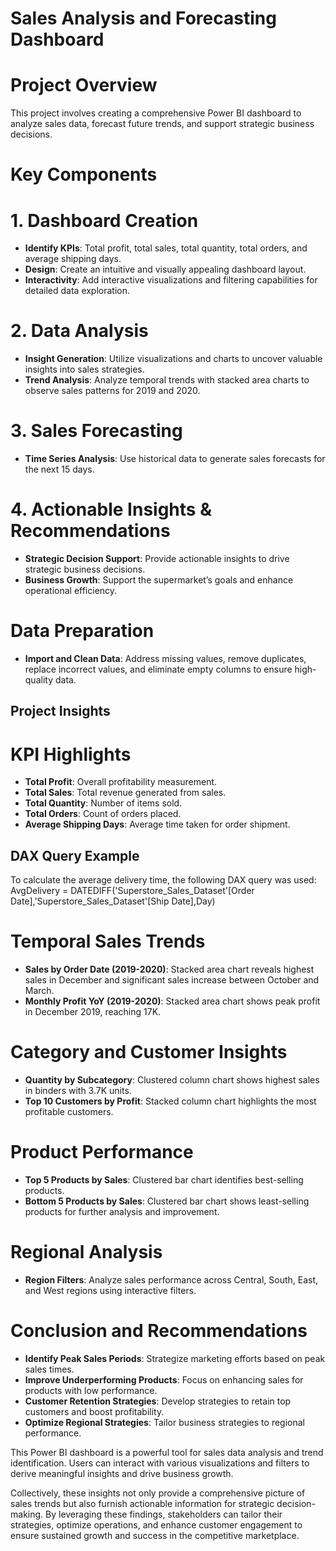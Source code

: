 # Sales Analysis and Forecasting Dashboard

# Project Overview
This project involves creating a comprehensive Power BI dashboard to analyze sales data, forecast future trends, and support strategic business decisions.

# Key Components

# 1. Dashboard Creation
- **Identify KPIs**: Total profit, total sales, total quantity, total orders, and average shipping days.
- **Design**: Create an intuitive and visually appealing dashboard layout.
- **Interactivity**: Add interactive visualizations and filtering capabilities for detailed data exploration.

# 2. Data Analysis
- **Insight Generation**: Utilize visualizations and charts to uncover valuable insights into sales strategies.
- **Trend Analysis**: Analyze temporal trends with stacked area charts to observe sales patterns for 2019 and 2020.

# 3. Sales Forecasting
- **Time Series Analysis**: Use historical data to generate sales forecasts for the next 15 days.

# 4. Actionable Insights & Recommendations
- **Strategic Decision Support**: Provide actionable insights to drive strategic business decisions.
- **Business Growth**: Support the supermarket’s goals and enhance operational efficiency.

# Data Preparation
- **Import and Clean Data**: Address missing values, remove duplicates, replace incorrect values, and eliminate empty columns to ensure high-quality data.

## Project Insights

# KPI Highlights
- **Total Profit**: Overall profitability measurement.
- **Total Sales**: Total revenue generated from sales.
- **Total Quantity**: Number of items sold.
- **Total Orders**: Count of orders placed.
- **Average Shipping Days**: Average time taken for order shipment.

## DAX Query Example
To calculate the average delivery time, the following DAX query was used:
AvgDelivery = DATEDIFF('Superstore_Sales_Dataset'[Order Date],'Superstore_Sales_Dataset'[Ship Date],Day)

# Temporal Sales Trends
- **Sales by Order Date (2019-2020)**: Stacked area chart reveals highest sales in December and significant sales increase between October and March.
- **Monthly Profit YoY (2019-2020)**: Stacked area chart shows peak profit in December 2019, reaching 17K.

# Category and Customer Insights
- **Quantity by Subcategory**: Clustered column chart shows highest sales in binders with 3.7K units.
- **Top 10 Customers by Profit**: Stacked column chart highlights the most profitable customers.

# Product Performance
- **Top 5 Products by Sales**: Clustered bar chart identifies best-selling products.
- **Bottom 5 Products by Sales**: Clustered bar chart shows least-selling products for further analysis and improvement.

# Regional Analysis
- **Region Filters**: Analyze sales performance across Central, South, East, and West regions using interactive filters.

# Conclusion and Recommendations
- **Identify Peak Sales Periods**: Strategize marketing efforts based on peak sales times.
- **Improve Underperforming Products**: Focus on enhancing sales for products with low performance.
- **Customer Retention Strategies**: Develop strategies to retain top customers and boost profitability.
- **Optimize Regional Strategies**: Tailor business strategies to regional performance.


This Power BI dashboard is a powerful tool for sales data analysis and trend identification. Users can interact with various visualizations and filters to derive meaningful insights and drive business growth.

Collectively, these insights not only provide a comprehensive picture of sales trends but also furnish actionable information for strategic decision-making. By leveraging these findings, stakeholders can tailor their strategies, optimize operations, and enhance customer engagement to ensure sustained growth and success in the competitive marketplace.
